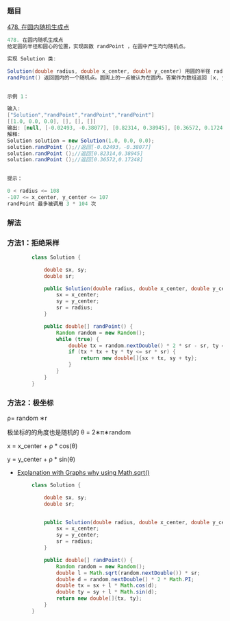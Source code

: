 



### 题目

[478. 在圆内随机生成点](https://leetcode.cn/problems/generate-random-point-in-a-circle/)

```java
478. 在圆内随机生成点
给定圆的半径和圆心的位置，实现函数 randPoint ，在圆中产生均匀随机点。

实现 Solution 类:

Solution(double radius, double x_center, double y_center) 用圆的半径 radius 和圆心的位置 (x_center, y_center) 初始化对象
randPoint() 返回圆内的一个随机点。圆周上的一点被认为在圆内。答案作为数组返回 [x, y] 。
 

示例 1：

输入: 
["Solution","randPoint","randPoint","randPoint"]
[[1.0, 0.0, 0.0], [], [], []]
输出: [null, [-0.02493, -0.38077], [0.82314, 0.38945], [0.36572, 0.17248]]
解释:
Solution solution = new Solution(1.0, 0.0, 0.0);
solution.randPoint ();//返回[-0.02493，-0.38077]
solution.randPoint ();//返回[0.82314,0.38945]
solution.randPoint ();//返回[0.36572,0.17248]
 

提示：

0 < radius <= 108
-107 <= x_center, y_center <= 107
randPoint 最多被调用 3 * 104 次
```



### 解法

### 方法1：拒绝采样

```java
        class Solution {

            double sx, sy;
            double sr;

            public Solution(double radius, double x_center, double y_center) {
                sx = x_center;
                sy = y_center;
                sr = radius;
            }

            public double[] randPoint() {
                Random random = new Random();
                while (true) {
                    double tx = random.nextDouble() * 2 * sr - sr, ty = random.nextDouble() * 2 * sr - sr;
                    if (tx * tx + ty * ty <= sr * sr) {
                        return new double[]{sx + tx, sy + ty};
                    }
                }
            }
        }
```

### 方法2：极坐标

ρ= random ∗r

极坐标的的角度也是随机的 θ = 2∗π∗random

x = x\_center + ρ * cos(θ)

y = y\_center + ρ * sin(θ)

- [Explanation with Graphs why using Math.sqrt()](https://leetcode.com/problems/generate-random-point-in-a-circle/discuss/155650/Explanation-with-Graphs-why-using-Math.sqrt())

```java
        class Solution {

            double sx, sy;
            double sr;


            public Solution(double radius, double x_center, double y_center) {
                sx = x_center;
                sy = y_center;
                sr = radius;
            }

            public double[] randPoint() {
                Random random = new Random();
                double l = Math.sqrt(random.nextDouble()) * sr;
                double d = random.nextDouble() * 2 * Math.PI;
                double tx = sx + l * Math.cos(d);
                double ty = sy + l * Math.sin(d);
                return new double[]{tx, ty};
            }
        }
```







